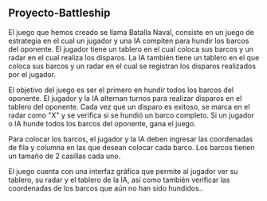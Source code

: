 ## Proyecto-Battleship
El juego que hemos creado se llama Batalla Naval, consiste en un juego de estrategia en el cual un jugador y una IA compiten para hundir los barcos del oponente. El jugador tiene un tablero en el cual coloca sus barcos y un radar en el cual realiza los disparos. La IA también tiene un tablero en el que coloca sus barcos y un radar en el cual se registran los disparos realizados por el jugador.

El objetivo del juego es ser el primero en hundir todos los barcos del oponente. El jugador y la IA alternan turnos para realizar disparos en el tablero del oponente. Cada vez que un disparo es exitoso, se marca en el radar como "X" y se verifica si se hundió un barco completo. Si un jugador o IA hunde todos los barcos del oponente, gana el juego.

Para colocar los barcos, el jugador y la IA deben ingresar las coordenadas de fila y columna en las que desean colocar cada barco. Los barcos tienen un tamaño de 2 casillas cada uno.

El juego cuenta con una interfaz gráfica que permite al jugador ver su tablero, su radar y el tablero de la IA, así como también verificar las coordenadas de los barcos que aún no han sido hundidos..